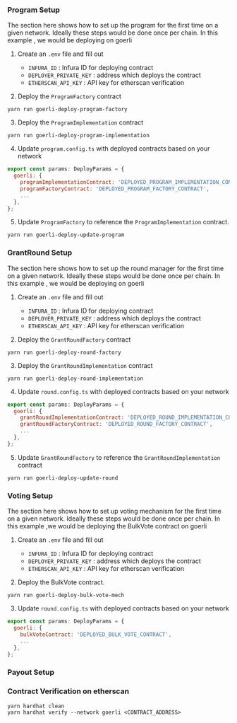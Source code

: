 ### Program Setup

The section here shows how to set up the program for the first time on a given network. Ideally these steps would be done once per chain. In this example , we would be deploying on goerli


1. Create an `.env` file and fill out
    - `INFURA_ID`               : Infura ID for deploying contract
    - `DEPLOYER_PRIVATE_KEY`    : address which deploys the contract
    - `ETHERSCAN_API_KEY`       : API key for etherscan verification


2. Deploy the `ProgramFactory` contract
```shell
yarn run goerli-deploy-program-factory
```

3. Deploy the `ProgramImplementation` contract
```shell
yarn run goerli-deploy-program-implementation
```

4. Update `program.config.ts` with deployed contracts based on your network
```javascript
export const params: DeployParams = {
  goerli: {
    programImplementationContract: 'DEPLOYED_PROGRAM_IMPLEMENTATION_CONTRACT',
    programFactoryContract: 'DEPLOYED_PROGRAM_FACTORY_CONTRACT',
    ...
  },
};
```

5. Update `ProgramFactory` to reference the `ProgramImplementation` contract.
```shell
yarn run goerli-deploy-update-program
```


### GrantRound Setup

The section here shows how to set up the round manager for the first time on a given network. Ideally these steps would be done once per chain. In this example , we would be deploying on goerli

1. Create an `.env` file and fill out
    - `INFURA_ID`               : Infura ID for deploying contract
    - `DEPLOYER_PRIVATE_KEY`    : address which deploys the contract
    - `ETHERSCAN_API_KEY`       : API key for etherscan verification


2. Deploy the `GrantRoundFactory` contract
```shell
yarn run goerli-deploy-round-factory
```

3. Deploy the `GrantRoundImplementation` contract
```shell
yarn run goerli-deploy-round-implementation
```

4. Update `round.config.ts` with deployed contracts based on your network
```javascript
export const params: DeployParams = {
  goerli: {
    grantRoundImplementationContract: 'DEPLOYED_ROUND_IMPLEMENTATION_CONTRACT',
    grantRoundFactoryContract: 'DEPLOYED_ROUND_FACTORY_CONTRACT',
    ...
  },
};
```

5. Update `GrantRoundFactory` to reference the `GrantRoundImplementation` contract
```shell
yarn run goerli-deploy-update-round
```

### Voting Setup

The section here shows how to set up voting mechanism for the first time on a given network. Ideally these steps would be done once per chain. In this example ,we would be deploying the BulkVote contract on goerli

1. Create an `.env` file and fill out
    - `INFURA_ID`               : Infura ID for deploying contract
    - `DEPLOYER_PRIVATE_KEY`    : address which deploys the contract
    - `ETHERSCAN_API_KEY`       : API key for etherscan verification

2. Deploy the BulkVote contract.
```shell
yarn run goerli-deploy-bulk-vote-mech
```

3. Update `round.config.ts` with deployed contracts based on your network
```javascript
export const params: DeployParams = {
  goerli: {
    bulkVoteContract: 'DEPLOYED_BULK_VOTE_CONTRACT',
    ...
  },
};
```

### Payout Setup
<!-- TODO -->


### Contract Verification on etherscan

```
yarn hardhat clean
yarn hardhat verify --network goerli <CONTRACT_ADDRESS>
```